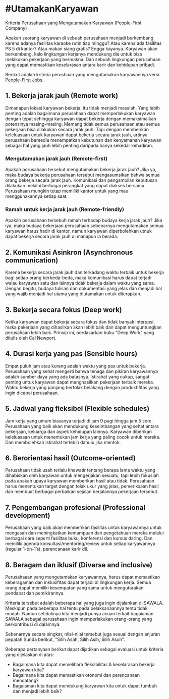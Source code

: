 # #UtamakanKaryawan 
Kriteria Perusahaan yang Mengutamakan Karyawan (People-First Company) 

Apakah seorang karyawan di sebuah perusahaan menjadi berkembang karena adanya fasilitas karaoke rutin tiap minggu? Atau karena ada fasilitas PS 5 di kantor? Atau makan siang gratis? Engga kayanya. Karyawan akan berkembang, kalo lingkungan kerjanya mendukung dia untuk bisa melakukan pekerjaan yang bermakna. Dan sebuah lingkungan perusahaan yang dapat memastikan keselarasan antara karir dan kehidupan pribadi.

Berikut adalah kriteria perushaan yang mengutamakan karyawannya versi [People-First Jobs](https://peoplefirstjobs.com/criteria).

## 1. Bekerja jarak jauh (Remote work)
Dimanapun lokasi karyawan bekerja, itu tidak menjadi masalah. Yang lebih penting adalah bagaimana perusahaan dapat memperlakukan karyawan dengan tepat sehingga karyawan dapat bekerja dengan memaksimalkan potensinya masing-masing. Memang tidak semua perusahaan atau semua pekerjaan bisa dilakukan secara jarak jauh. Tapi dengan memberikan keleluasaan untuk karyawan dapat bekerja secara jarak jauh, artinya perusahaan bersedia menempatkan kebutuhan dan kenyamanan karyawan sebagai hal yang jauh lebih penting daripada hanya sekedar kehadiran.

### Mengutamakan jarak jauh (Remote-first)
Apakah perusahaan tersebut mengutamakan bekerja jarak jauh? Jika ya, maka budaya bekerja perusahaan tersebut mengasumsikan bahwa semua orang bekerja secara jarak jauh. Komunikasi dan pengambilan keputusan dilakukan melalui berbagai perangkat yang dapat diakses bersama. Perusahaan mungkin tetap memiliki kantor untuk yang mau menggunakannya setiap saat.

### Ramah untuk kerja jarak jauh (Remote-friendly)
Apakah perusahaan tersebuh ramah terhadap budaya kerja jarak jauh? Jika iya, maka budaya bekerjaan perusahaan sebenarnya mengutamakan semua karyawan harus hadir di kantor, namun karyawan diperbolehkan utnuk dapat bekerja secara jarak jauh di manapun ia berada.

## 2. Komunikasi Asinkron (Asynchronous communication)
Karena bekerja secara jarak jauh dan terkadang waktu terbaik untuk bekerja bagi setiap orang berbeda-beda, maka komunikasi harus dapat terjadi walau karyawan satu dan lainnya tidak bekerja dalam waktu yang sama. Dengan begitu, budaya tulisan dan dokumentasi yang jelas dan menjadi hal yang wajib menjadi hal utama yang diutamakan untuk diterapkan.

## 3. Bekerja secara fokus (Deep work)
Ketika karyawan dapat bekerja secara fokus dan tidak banyak interupsi, maka pekerjaan yang dihasilkan akan lebih baik dan dapat menguntungkan perusahaan lebih baik. Prinsip ini, berdasarkan buku "Deep Work" yang ditulis oleh Cal Newport.

## 4. Durasi kerja yang pas (Sensible hours)
Empat puluh jam atau kurang adalah waktu yang pas untuk bekerja. Perusahaan yang sehat mengerti bahwa tenaga dan pikiran karyawannya adalah sumber daya yang ada batasnya. Istirahat yang cukup, sangat penting untuk karyawan dapat menghasilkan pekerjaan terbaik mereka. Waktu bekerja yang panjang bertolak belakang dengan produktifitas yang ingin dicapai perusahaan.  

## 5. Jadwal yang fleksibel (Flexible schedules)
Jam kerja yang umum biasanya terjadi di jam 9 pagi hingga jam 5 sore. Perusahaan yang baik akan mendukung keseimbangan yang sehat antara pekerjaan, keluarga dan aspek kehidupan lainnya. Karyawan diberikan keleluasaan untuk menentukan jam kerja yang paling cocok untuk mereka. Dan membolehkan istirahat terlebih dahulu jika mentok.

## 6. Berorientasi hasil (Outcome-oriented)
Perusahaan tidak usah terlalu khawatir tentang berapa lama waktu yang dihabiskan oleh karyawan untuk mengerjakan sesuatu, tapi lebih fokuslah pada apakah upaya karyawan memberikan hasil atau tidak. Perusahaan harus menentukan target dengan tolak ukur yang jelas, pemeriksaan hasil dan membuat berbagai perbaikan sejalan berjalannya pekerjaan tersebut.

## 7. Pengembangan profesional (Professional development)
Perusahaan yang baik akan memberikan fasilitas untuk karyawannya untuk mengasah dan meningkatkan kemampuan dan pengetahuan mereka melalui berbagai cara seperti fasilitas buku, konferensi dan kursus daring. Dan memiliki agenda konsultasi/mentoring/review untuk setiap karyawannya (regular 1-on-1’s), perencanaan karir dll.

## 8. Beragam dan iklusif (Diverse and inclusive)
Perusahaaan yang mengutamakan karyawannya, harus dapat memastikan keberagaman dan inklusifitas dapat terjadi di lingkungan kerja. Semua orang dapat memiliki kesempatan yang sama untuk mengutarakan pendapat dan pemikirannya.

Kriteria tersebut adalah beberapa hal yang juga ingin dijalankan di SAWALA. Meskipun pada beberapa hal tentu pada pelaksanaannya tentu tidak mudah. Namun setidaknya kita menjadi punya acuan terkait bagaiaman SAWALA sebagai perusahaan ingin memperlakukan orang-orang yang berkontribusi di dalamnya.

Sebenarnya secara singkat, nilai-nilai tersebut juga sesuai dengan anjuran pepatah Sunda berikut, "Silih Asah, Silih Asih, Silih Asuh".

Beberapa pertanyaan berikut dapat dijadikan sebagai evaluasi untuk kriteria yang dijelaskan di atas:
- Bagaimana kita dapat memelihara fleksibilitas & keselarasan bekerja karyawan kita?
- Bagaimana kita dapat memastikan otonomi dan perencanaan mendatang?
- Bagaiaman kita dapat mendukung karyawan kita untuk dapat tumbuh dan menjadi lebih baik?
